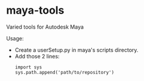 # maya-tools
Varied tools for Autodesk Maya

Usage:
- Create a userSetup.py in maya's scripts directory.
- Add those 2 lines:
  ```
  import sys
  sys.path.append('path/to/repository')
  ```
